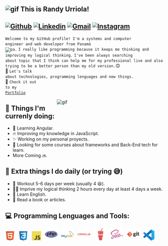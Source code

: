 
## <img alt="gif" src="https://media.giphy.com/media/C7o9DQBDU9WNLdacG1/giphy.gif" width="40" height="40" style="border-radius: 5px"> This is Randy Urriola!
[![Github](https://img.shields.io/badge/-Github-000?style=flat&logo=Github&logoColor=white)](https://github.com/randy-urriola)
[![Linkedin](https://img.shields.io/badge/-LinkedIn-blue?style=flat&logo=Linkedin&logoColor=white)](https://www.linkedin.com/in/randy-urriola/)
[![Gmail](https://img.shields.io/badge/-Gmail-c14438?style=flat&logo=Gmail&logoColor=white)](mailto:randy.urriolah@gmail.com)
[![Instagram](https://img.shields.io/badge/-@ra_codes-9B35C1?style=flat&labelColor=9B35C1&logo=instagram&logoColor=white)](https://www.instagram.com/ra_codes/)
---
<code>Welcome to my GitHub profile! I'm a systems and computer engineer and web developer from Panamá <img  alt ="pa" src="https://github.com/timoludwig/flagpack-dart-sass/blob/main/flags/4x3/pa.svg">.</code> <code>I really like programming because it keeps me thinking and improving my logical thinking.</code> <code>I've been always searching about topic that I think can help me for my professional live and also trying to be a better person than my old version.</code>:blush:
<br/>
💬 <code>Let's talk about technologies, programming lenguages and new things.</code>
<br/>
:briefcase: <code>Check it out to my <a href="https://randy-urriola.github.io/Portfolio/" target="blank">Portfolio</a></code>

<img align="right" alt="gif" src="https://media.giphy.com/media/bGgsc5mWoryfgKBx1u/giphy.gif" width="340"/>

## :large_blue_diamond: Things I'm currenly doing:
- :bookmark_tabs: Learning Angular.
- :fire: Improving my knowledge in JavaScript.
- :sparkles: Working on my personal proyects.
- :telescope: Looking for some courses about frameworks and Back-End tech for learn.
- More Coming 🔜

## :large_blue_diamond: Extra things I do daily (or trying :sweat_smile:)
- :muscle: Workout 5-6 days per week (usually 4 :laughing:).
- :man_technologist: Imprive my logical thinking 2 hours every day at least 4 days a week.
- :pencil: Learn English.
- :book: Read a book or articles. 

## 💻 Programming Lenguages and Tools:
<code><img width="6%" src="https://github.com/devicons/devicon/blob/master/icons/html5/html5-original.svg" title="HTML" alt="HTML"></code>&nbsp;&nbsp;
<code><img width="6%" src="https://github.com/devicons/devicon/blob/master/icons/css3/css3-original.svg" title="CSS" alt="CSS"></code>&nbsp;&nbsp;
<code><img width="6%" src="https://github.com/devicons/devicon/blob/master/icons/javascript/javascript-original.svg" title="JavaScript" alt="JavaScript"></code>&nbsp;&nbsp;
<code><img width="8%" src="https://github.com/devicons/devicon/blob/master/icons/php/php-original.svg" title="PHP" alt="PHP"></code>&nbsp;&nbsp;
<code><img width="8%" src="https://github.com/devicons/devicon/blob/master/icons/mysql/mysql-original-wordmark.svg" title="MySQL" alt="MySQL"></code>&nbsp;&nbsp;
<code><img width="8%" src="https://github.com/devicons/devicon/blob/master/icons/oracle/oracle-original.svg" title="Oracle" alt="Oracle"></code>&nbsp;&nbsp;
<code><img width="8%" src="https://github.com/devicons/devicon/blob/master/icons/gulp/gulp-plain.svg" title="Gulp" alt="Gulp"></code>&nbsp;&nbsp;
<code><img width="8%" src="https://github.com/devicons/devicon/blob/master/icons/sass/sass-original.svg" title="sass" alt="sass"></code>&nbsp;&nbsp;
<code><img width="8%" src="https://github.com/devicons/devicon/blob/master/icons/git/git-original-wordmark.svg" title="Git" alt="git"></code>&nbsp;&nbsp;
<code><img width="7%" src="https://github.com/devicons/devicon/blob/master/icons/vscode/vscode-original.svg" title="VSCode" alt="vscode"></code>&nbsp;&nbsp;
<!--
**randy-urriola/randy-urriola** is a ✨ _special_ ✨ repository because its `README.md` (this file) appears on your GitHub profile.

Here are some ideas to get you started:

- 🔭 I’m currently working on ...
- 🌱 I’m currently learning ...
- 👯 I’m looking to collaborate on ...
- 🤔 I’m looking for help with ...
- 💬 Ask me about ...
- 📫 How to reach me: ...
- 😄 Pronouns: ...
- ⚡ Fun fact: ...
-->
